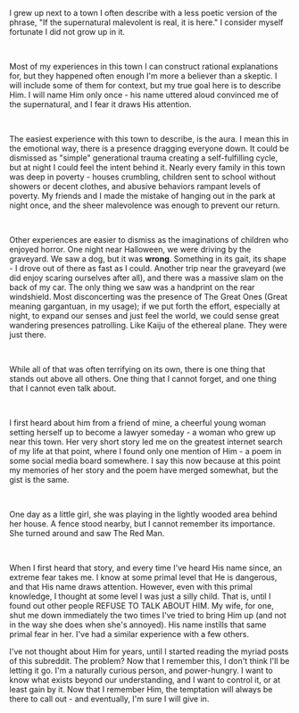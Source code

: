 I grew up next to a town I often describe with a less poetic version of the phrase, "If the supernatural malevolent is real, it is here." I consider myself fortunate I did not grow up in it.

&#x200B;

Most of my experiences in this town I can construct rational explanations for, but they happened often enough I'm more a believer than a skeptic. I will include some of them for context, but my true goal here is to describe Him. I will name Him only once - his name uttered aloud convinced me of the supernatural, and I fear it draws His attention.

&#x200B;

The easiest experience with this town to describe, is the aura. I mean this in the emotional way, there is a presence dragging everyone down. It could be dismissed as "simple" generational trauma creating a self-fulfilling cycle, but at night I could feel the intent behind it. Nearly every family in this town was deep in poverty - houses crumbling, children sent to school without showers or decent clothes, and abusive behaviors rampant levels of poverty. My friends and I made the mistake of hanging out in the park at night once, and the sheer malevolence was enough to prevent our return.

&#x200B;

Other experiences are easier to dismiss as the imaginations of children who enjoyed horror. One night near Halloween, we were driving by the graveyard. We saw a dog, but it was **wrong**. Something in its gait, its shape - I drove out of there as fast as I could. Another trip near the graveyard (we did enjoy scaring ourselves after all), and there was a massive slam on the back of my car. The only thing we saw was a handprint on the rear windshield. Most disconcerting was the presence of The Great Ones (Great meaning gargantuan, in my usage); if we put forth the effort, especially at night, to expand our senses and just feel the world, we could sense great wandering presences patrolling. Like Kaiju of the ethereal plane. They were just there.

&#x200B;

While all of that was often terrifying on its own, there is one thing that stands out above all others. One thing that I cannot forget, and one thing that I cannot even talk about.

&#x200B;

I first heard about him from a friend of mine, a cheerful young woman setting herself up to become a lawyer someday - a woman who grew up near this town. Her very short story led me on the greatest internet search of my life at that point, where I found only one mention of Him - a poem in some social media board somewhere. I say this now because at this point my memories of her story and the poem have merged somewhat, but the gist is the same.

&#x200B;

One day as a little girl, she was playing in the lightly wooded area behind her house. A fence stood nearby, but I cannot remember its importance. She turned around and saw The Red Man.

&#x200B;

When I first heard that story, and every time I've heard His name since, an extreme fear takes me. I know at some primal level that He is dangerous, and that His name draws attention. However, even with this primal knowledge, I thought at some level I was just a silly child. That is, until I found out other people REFUSE TO TALK ABOUT HIM. My wife, for one, shut me down immediately the two times I've tried to bring Him up (and not in the way she does when she's annoyed). His name instills that same primal fear in her. I've had a similar experience with a few others.  


I've not thought about Him for years, until I started reading the myriad posts of this subreddit. The problem? Now that I remember this, I don't think I'll be letting it go. I'm a naturally curious person, and power-hungry. I want to know what exists beyond our understanding, and I want to control it, or at least gain by it. Now that I remember Him, the temptation will always be there to call out - and eventually, I'm sure I will give in.